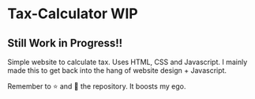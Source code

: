 # Tax-Calculator WIP

## Still Work in Progress!! 

Simple website to calculate tax. Uses HTML, CSS and Javascript. I mainly made this to get back into the hang of website design + Javascript. 

Remember to ⭐ and 👀 the repository. It boosts my ego.
